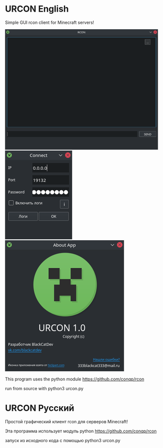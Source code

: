 # URCON English
Simple GUI rcon client for Minecraft servers!

<img src="Screenshots/main.png" align="bottom" />
<img src="Screenshots/connect.png" align="bottom" />
<img src="Screenshots/about.png" align="bottom" />

This program uses the python module https://github.com/conqp/rcon

run from source with python3 urcon.py

# URCON Русский
Простой графический клиент rcon для серверов Minecraft!

Эта программа использует модуль python https://github.com/conqp/rcon

запуск из исходного кода с помощью python3 urcon.py
